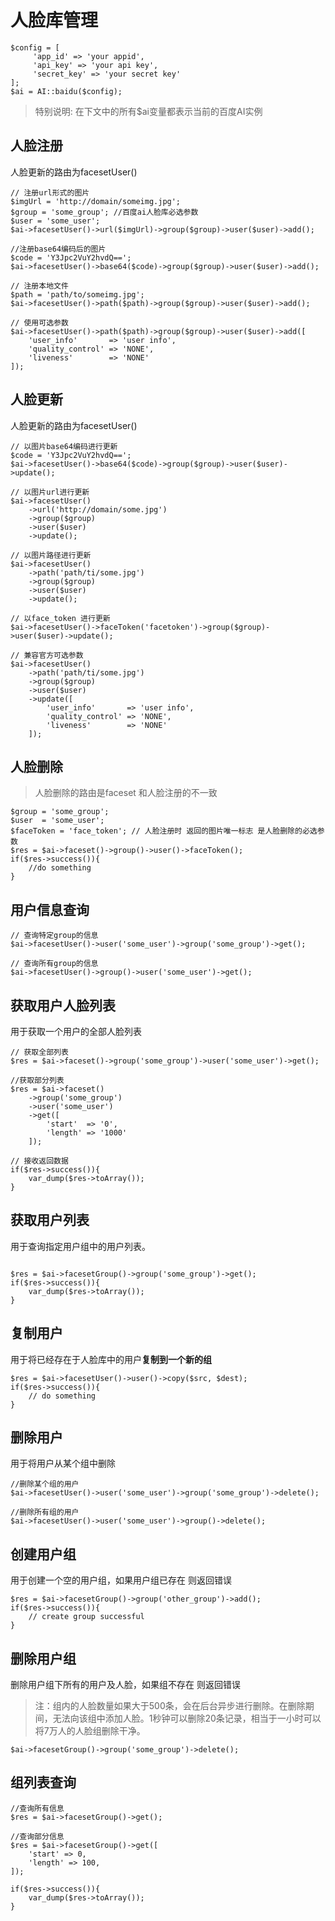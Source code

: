 # 人脸库管理

~~~
$config = [
     'app_id' => 'your appid',
     'api_key' => 'your api key',
     'secret_key' => 'your secret key'
];
$ai = AI::baidu($config);
~~~

> 特别说明: 在下文中的所有$ai变量都表示当前的百度AI实例

## 人脸注册

人脸更新的路由为facesetUser()

~~~
// 注册url形式的图片
$imgUrl = 'http://domain/someimg.jpg';
$group = 'some_group'; //百度ai人脸库必选参数
$user = 'some_user';
$ai->facesetUser()->url($imgUrl)->group($group)->user($user)->add();

//注册base64编码后的图片
$code = 'Y3Jpc2VuY2hvdQ==';
$ai->facesetUser()->base64($code)->group($group)->user($user)->add();

// 注册本地文件
$path = 'path/to/someimg.jpg';
$ai->facesetUser()->path($path)->group($group)->user($user)->add();

// 使用可选参数
$ai->facesetUser()->path($path)->group($group)->user($user)->add([
    'user_info'       => 'user info',
    'quality_control' => 'NONE',
    'liveness'        => 'NONE'
]);
~~~

## 人脸更新

人脸更新的路由为facesetUser()

~~~
// 以图片base64编码进行更新
$code = 'Y3Jpc2VuY2hvdQ==';
$ai->facesetUser()->base64($code)->group($group)->user($user)->update();

// 以图片url进行更新
$ai->facesetUser()
	->url('http://domain/some.jpg')
	->group($group)
	->user($user)
	->update();
	
// 以图片路径进行更新
$ai->facesetUser()
	->path('path/ti/some.jpg')
	->group($group)
	->user($user)
	->update();
	
// 以face_token 进行更新
$ai->facesetUser()->faceToken('facetoken')->group($group)->user($user)->update();

// 兼容官方可选参数
$ai->facesetUser()
	->path('path/ti/some.jpg')
	->group($group)
	->user($user)
	->update([
        'user_info'       => 'user info',
        'quality_control' => 'NONE',
        'liveness'        => 'NONE'
	]);
~~~

## 人脸删除

> 人脸删除的路由是faceset  和人脸注册的不一致

~~~
$group = 'some_group';
$user  = 'some_user';
$faceToken = 'face_token'; // 人脸注册时 返回的图片唯一标志 是人脸删除的必选参数
$res = $ai->faceset()->group()->user()->faceToken();
if($res->success()){
    //do something
}
~~~

## 用户信息查询

~~~
// 查询特定group的信息
$ai->facesetUser()->user('some_user')->group('some_group')->get();

// 查询所有group的信息
$ai->facesetUser()->group()->user('some_user')->get();
~~~



## 获取用户人脸列表

用于获取一个用户的全部人脸列表

~~~
// 获取全部列表
$res = $ai->faceset()->group('some_group')->user('some_user')->get();

//获取部分列表
$res = $ai->faceset()
	->group('some_group')
	->user('some_user')
	->get([
        'start'  => '0',
        'length' => '1000'
	]);
	
// 接收返回数据
if($res->success()){
    var_dump($res->toArray());
}
~~~



## 获取用户列表

用于查询指定用户组中的用户列表。

~~~

$res = $ai->facesetGroup()->group('some_group')->get();
if($res->success()){
    var_dump($res->toArray());
}
~~~

## 复制用户

用于将已经存在于人脸库中的用户**复制到一个新的组**

~~~
$res = $ai->facesetUser()->user()->copy($src, $dest);
if($res->success()){
    // do something
}
~~~

## 删除用户

用于将用户从某个组中删除

~~~
//删除某个组的用户
$ai->facesetUser()->user('some_user')->group('some_group')->delete();

//删除所有组的用户
$ai->facesetUser()->user('some_user')->group()->delete();
~~~

## 创建用户组

用于创建一个空的用户组，如果用户组已存在 则返回错误

~~~
$res = $ai->facesetGroup()->group('other_group')->add();
if($res->success()){
    // create group successful
}
~~~

## 删除用户组

删除用户组下所有的用户及人脸，如果组不存在 则返回错误

> 注：组内的人脸数量如果大于500条，会在后台异步进行删除。在删除期间，无法向该组中添加人脸。1秒钟可以删除20条记录，相当于一小时可以将7万人的人脸组删除干净。

~~~
$ai->facesetGroup()->group('some_group')->delete();
~~~

## 组列表查询

~~~
//查询所有信息
$res = $ai->facesetGroup()->get();

//查询部分信息
$res = $ai->facesetGroup()->get([
    'start' => 0,
    'length' => 100,
]);

if($res->success()){
    var_dump($res->toArray());
}
~~~

